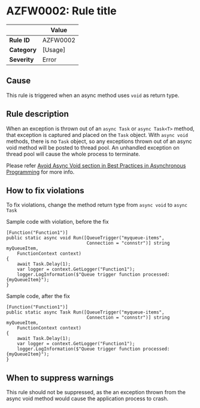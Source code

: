 # AZFW0002: Rule title

| | Value |
|-|-|
| **Rule ID** |AZFW0002|
| **Category** |[Usage]|
| **Severity** |Error|


## Cause

This rule is triggered when an async method uses `void` as return type.

## Rule description

When an exception is thrown out of an `async Task` or `async Task<T>` method, that exception is captured and placed on the `Task` object. With `async void` methods, there is no `Task` object, so any exceptions thrown out of an async void method will be posted to thread pool. An unhandled exception on thread pool will cause the whole process to terminate.

Please refer [Avoid Async Void section in Best Practices in Asynchronous Programming](https://docs.microsoft.com/en-us/archive/msdn-magazine/2013/march/async-await-best-practices-in-asynchronous-programming#avoid-async-void) for more info.

## How to fix violations

To fix violations, change the method return type from `async void` to `async Task`

Sample code with violation, before the fix

    [Function("Function1")]
    public static async void Run([QueueTrigger("myqueue-items",
                                  Connection = "connstr")] string myQueueItem,
        FunctionContext context)
    {
        await Task.Delay(1);
        var logger = context.GetLogger("Function1");
        logger.LogInformation($"Queue trigger function processed: {myQueueItem}");
    }

Sample code, after the fix

    [Function("Function1")]
    public static async Task Run([QueueTrigger("myqueue-items",
                                  Connection = "connstr")] string myQueueItem,
        FunctionContext context)
    {
        await Task.Delay(1);
        var logger = context.GetLogger("Function1");
        logger.LogInformation($"Queue trigger function processed: {myQueueItem}");
    }


## When to suppress warnings

This rule should not be suppressed, as the an exception thrown from the async void method would cause the application process to crash.
